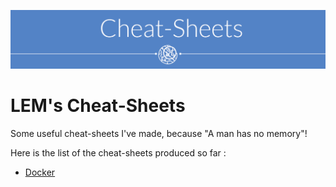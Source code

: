 ![banner](img/cheat_sheets_banner.png)

# LEM's Cheat-Sheets

Some useful cheat-sheets I've made, because "A man has no memory"!

Here is the list of the cheat-sheets produced so far :

- [Docker](https://github.com/aminelemaizi/cheat-sheets/blob/master/Docker-Cheat-Sheet.md)
